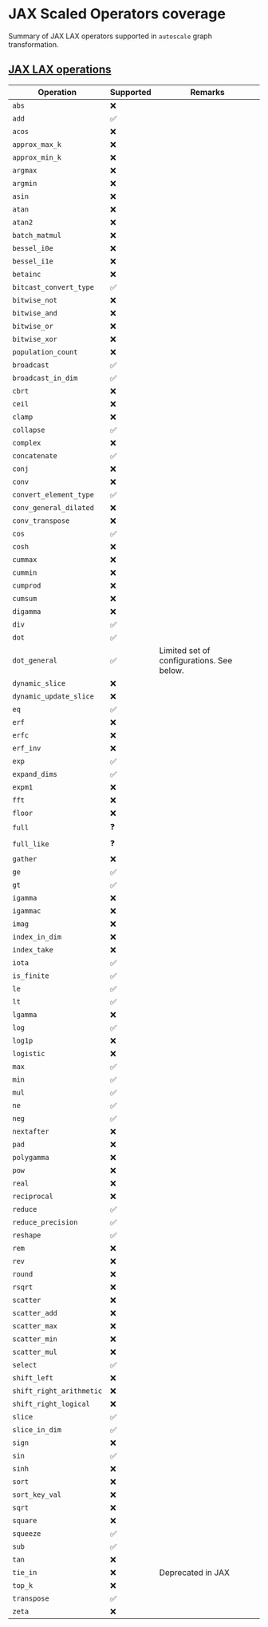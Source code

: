 # JAX Scaled Operators coverage

Summary of JAX LAX operators supported in `autoscale` graph transformation.

## [JAX LAX operations](https://jax.readthedocs.io/en/latest/jax.lax.html)

| Operation              | Supported          | Remarks |
| ---------------------- | ------------------ |-------- |
| `abs`                  | :x:                |         |
| `add`                  | :white_check_mark: |         |
| `acos`                 | :x:                |         |
| `approx_max_k`         | :x:                |         |
| `approx_min_k`         | :x:                |         |
| `argmax`               | :x:                |         |
| `argmin`               | :x:                |         |
| `asin`                 | :x:                |         |
| `atan`                 | :x:                |         |
| `atan2`                | :x:                |         |
| `batch_matmul`         | :x:                |         |
| `bessel_i0e`           | :x:                |         |
| `bessel_i1e`           | :x:                |         |
| `betainc`              | :x:                |         |
| `bitcast_convert_type` | :white_check_mark: |         |
| `bitwise_not`          | :x:                |         |
| `bitwise_and`          | :x:                |         |
| `bitwise_or`           | :x:                |         |
| `bitwise_xor`          | :x:                |         |
| `population_count`     | :x:                |         |
| `broadcast`            | :white_check_mark: |         |
| `broadcast_in_dim`     | :white_check_mark: |         |
| `cbrt`                 | :x:                |         |
| `ceil`                 | :x:                |         |
| `clamp`                | :x:                |         |
| `collapse`             | :white_check_mark: |         |
| `complex`              | :x:                |         |
| `concatenate`          | :white_check_mark: |         |
| `conj`                 | :x:                |         |
| `conv`                 | :x:                |         |
| `convert_element_type` | :white_check_mark: |         |
| `conv_general_dilated` | :x:                |         |
| `conv_transpose`       | :x:                |         |
| `cos`                  | :white_check_mark: |         |
| `cosh`                 | :x:                |         |
| `cummax`               | :x:                |         |
| `cummin`               | :x:                |         |
| `cumprod`              | :x:                |         |
| `cumsum`               | :x:                |         |
| `digamma`              | :x:                |         |
| `div`                  | :white_check_mark: |         |
| `dot`                  | :white_check_mark: |         |
| `dot_general`          | :white_check_mark: | Limited set of configurations. See below. |
| `dynamic_slice`        | :x:                |         |
| `dynamic_update_slice` | :x:                |         |
| `eq`                   | :white_check_mark: |         |
| `erf`                  | :x:                |         |
| `erfc`                 | :x:                |         |
| `erf_inv`              | :x:                |         |
| `exp`                  | :white_check_mark: |         |
| `expand_dims`          | :white_check_mark: |         |
| `expm1`                | :x:                |         |
| `fft`                  | :x:                |         |
| `floor`                | :x:                |         |
| `full`                 | :question:         |         |
| `full_like`            | :question:         |         |
| `gather`               | :x:                |         |
| `ge`                   | :white_check_mark: |         |
| `gt`                   | :white_check_mark: |         |
| `igamma`               | :x:                |         |
| `igammac`              | :x:                |         |
| `imag`                 | :x:                |         |
| `index_in_dim`         | :x:                |         |
| `index_take`           | :x:                |         |
| `iota`                 | :white_check_mark: |         |
| `is_finite`            | :white_check_mark: |         |
| `le`                   | :white_check_mark: |         |
| `lt`                   | :white_check_mark: |         |
| `lgamma`               | :x:                |         |
| `log`                  | :white_check_mark: |         |
| `log1p`                | :x:                |         |
| `logistic`             | :x:                |         |
| `max`                  | :white_check_mark: |         |
| `min`                  | :white_check_mark: |         |
| `mul`                  | :white_check_mark: |         |
| `ne`                   | :white_check_mark: |         |
| `neg`                  | :white_check_mark: |         |
| `nextafter`            | :x:                |         |
| `pad`                  | :x:                |         |
| `polygamma`            | :x:                |         |
| `pow`                  | :x:                |         |
| `real`                 | :x:                |         |
| `reciprocal`           | :x:                |         |
| `reduce`               | :white_check_mark: |         |
| `reduce_precision`     | :white_check_mark: |         |
| `reshape`              | :white_check_mark: |         |
| `rem`                  | :x:                |         |
| `rev`                  | :x:                |         |
| `round`                | :x:                |         |
| `rsqrt`                | :x:                |         |
| `scatter`              | :x:                |         |
| `scatter_add`          | :x:                |         |
| `scatter_max`          | :x:                |         |
| `scatter_min`          | :x:                |         |
| `scatter_mul`          | :x:                |         |
| `select`               | :white_check_mark: |         |
| `shift_left`           | :x:                |         |
| `shift_right_arithmetic`| :x:               |         |
| `shift_right_logical`  | :x:                |         |
| `slice`                | :white_check_mark: |         |
| `slice_in_dim`         | :white_check_mark: |         |
| `sign`                 | :x:                |         |
| `sin`                  | :white_check_mark: |         |
| `sinh`                 | :x:                |         |
| `sort`                 | :x:                |         |
| `sort_key_val`         | :x:                |         |
| `sqrt`                 | :x:                |         |
| `square`               | :x:                |         |
| `squeeze`              | :white_check_mark: |         |
| `sub`                  | :white_check_mark: |         |
| `tan`                  | :x:                |         |
| `tie_in`               | :x:                | Deprecated in JAX        |
| `top_k`                | :x:                |         |
| `transpose`            | :white_check_mark: |         |
| `zeta`                 | :x:                |         |
